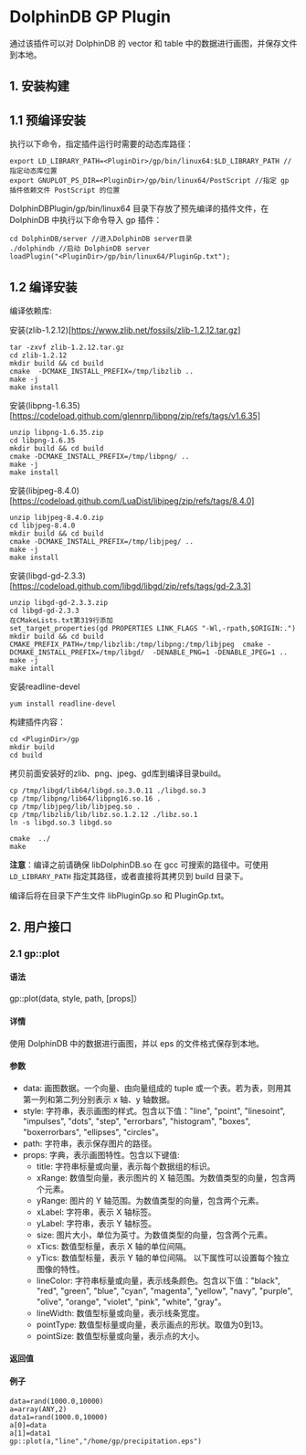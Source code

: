 # DolphinDB GP Plugin

通过该插件可以对 DolphinDB 的 vector 和 table 中的数据进行画图，并保存文件到本地。

## 1. 安装构建

## 1.1 预编译安装

执行以下命令，指定插件运行时需要的动态库路径：
```
export LD_LIBRARY_PATH=<PluginDir>/gp/bin/linux64:$LD_LIBRARY_PATH //指定动态库位置 
export GNUPLOT_PS_DIR=<PluginDir>/gp/bin/linux64/PostScript //指定 gp 插件依赖文件 PostScript 的位置
```
DolphinDBPlugin/gp/bin/linux64 目录下存放了预先编译的插件文件，在 DolphinDB 中执行以下命令导入 gp 插件：
```
cd DolphinDB/server //进入DolphinDB server目录
./dolphindb //启动 DolphinDB server
loadPlugin("<PluginDir>/gp/bin/linux64/PluginGp.txt");
```

## 1.2 编译安装

编译依赖库:

安装(zlib-1.2.12)[https://www.zlib.net/fossils/zlib-1.2.12.tar.gz]
```
tar -zxvf zlib-1.2.12.tar.gz
cd zlib-1.2.12
mkdir build && cd build
cmake  -DCMAKE_INSTALL_PREFIX=/tmp/libzlib ..
make -j
make install
```

安装(libpng-1.6.35)[https://codeload.github.com/glennrp/libpng/zip/refs/tags/v1.6.35]
```
unzip libpng-1.6.35.zip
cd libpng-1.6.35
mkdir build && cd build
cmake -DCMAKE_INSTALL_PREFIX=/tmp/libpng/ ..
make -j
make install
```

安装(libjpeg-8.4.0)[https://codeload.github.com/LuaDist/libjpeg/zip/refs/tags/8.4.0]
```
unzip libjpeg-8.4.0.zip
cd libjpeg-8.4.0
mkdir build && cd build
cmake -DCMAKE_INSTALL_PREFIX=/tmp/libjpeg/ ..
make -j
make install
```

安装(libgd-gd-2.3.3)[https://codeload.github.com/libgd/libgd/zip/refs/tags/gd-2.3.3]
```
unzip libgd-gd-2.3.3.zip
cd libgd-gd-2.3.3
在CMakeLists.txt第319行添加
set_target_properties(gd PROPERTIES LINK_FLAGS "-Wl,-rpath,$ORIGIN:.")
mkdir build && cd build
CMAKE_PREFIX_PATH=/tmp/libzlib:/tmp/libpng:/tmp/libjpeg  cmake -DCMAKE_INSTALL_PREFIX=/tmp/libgd/  -DENABLE_PNG=1 -DENABLE_JPEG=1 ..
make -j
make intall
```

安装readline-devel
```
yum install readline-devel
```

构建插件内容：

```
cd <PluginDir>/gp
mkdir build
cd build

```
拷贝前面安装好的zlib、png、jpeg、gd库到编译目录build。
```
cp /tmp/libgd/lib64/libgd.so.3.0.11 ./libgd.so.3
cp /tmp/libpng/lib64/libpng16.so.16 .
cp /tmp/libjpeg/lib/libjpeg.so .
cp /tmp/libzlib/lib/libz.so.1.2.12 ./libz.so.1
ln -s libgd.so.3 libgd.so
```

```
cmake  ../
make
```

**注意**：编译之前请确保 libDolphinDB.so 在 gcc 可搜索的路径中。可使用 `LD_LIBRARY_PATH` 指定其路径，或者直接将其拷贝到 build 目录下。

编译后将在目录下产生文件 libPluginGp.so 和 PluginGp.txt。


##  2. 用户接口

### 2.1 gp::plot

#### 语法

gp::plot(data, style, path, [props]）

#### 详情

使用 DolphinDB 中的数据进行画图，并以 eps 的文件格式保存到本地。

#### 参数

* data: 画图数据。一个向量、由向量组成的 tuple 或一个表。若为表，则用其第一列和第二列分别表示 x 轴、y 轴数据。
* style: 字符串，表示画图的样式。包含以下值："line", "point", "linesoint", "impulses", "dots", "step", "errorbars", "histogram", "boxes", "boxerrorbars", "ellipses", "circles"。
* path: 字符串，表示保存图片的路径。
* props: 字典，表示画图特性。包含以下键值:
    * title: 字符串标量或向量，表示每个数据组的标识。
    * xRange: 数值型向量，表示图片的 X 轴范围。为数值类型的向量，包含两个元素。
    * yRange: 图片的 Y 轴范围。为数值类型的向量，包含两个元素。
    * xLabel: 字符串，表示 X 轴标签。
    * yLabel: 字符串，表示 Y 轴标签。
    * size: 图片大小，单位为英寸。为数值类型的向量，包含两个元素。
    * xTics: 数值型标量，表示 X 轴的单位间隔。
    * yTics: 数值型标量，表示 Y 轴的单位间隔。
    以下属性可以设置每个独立图像的特性。
    * lineColor: 字符串标量或向量，表示线条颜色。包含以下值："black", "red", "green", "blue", "cyan", "magenta", "yellow", "navy", "purple", "olive",  "orange", "violet", "pink", "white", "gray"。
    * lineWidth: 数值型标量或向量，表示线条宽度。
    * pointType: 数值型标量或向量，表示画点的形状。取值为0到13。
    * pointSize: 数值型标量或向量，表示点的大小。

#### 返回值

#### 例子

```
data=rand(1000.0,10000)
a=array(ANY,2)
data1=rand(1000.0,10000)
a[0]=data
a[1]=data1
gp::plot(a,"line","/home/gp/precipitation.eps")
```

